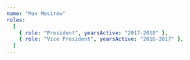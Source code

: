 ```yaml
---
name: "Max Mesirow"
roles:
  [
    { role: "President", yearsActive: "2017-2018" },
    { role: "Vice President", yearsActive: "2016-2017" },
  ]
---
```

